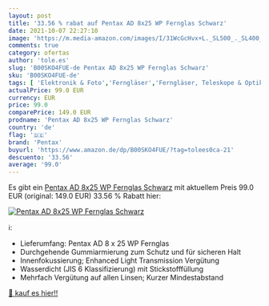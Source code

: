 ```yaml
---
layout: post
title: '33.56 % rabat auf Pentax AD 8x25 WP Fernglas Schwarz'
date: 2021-10-07 22:27:10
image: 'https://m.media-amazon.com/images/I/31WcGcHvx+L._SL500_._SL400_.jpg'
comments: true
category: ofertas
author: 'tole.es'
slug: 'B00SKO4FUE-de Pentax AD 8x25 WP Fernglas Schwarz'
sku: 'B00SKO4FUE-de'
tags: [ 'Elektronik & Foto','Ferngläser','Ferngläser, Teleskope & Optik','Kamera & Foto','pentax', ]
actualPrice: 99.0 EUR
currency: EUR
price: 99.0
comparePrice: 149.0 EUR
prodname: 'Pentax AD 8x25 WP Fernglas Schwarz'
country: 'de'
flag: '🇩🇪'
brand: 'Pentax'
buyurl: 'https://www.amazon.de/dp/B00SKO4FUE/?tag=tolees0ca-21'
descuento: '33.56'
average: '99.0'
---
```


Es gibt ein [Pentax AD 8x25 WP Fernglas Schwarz](https://www.amazon.de/dp/B00SKO4FUE/?tag=tolees0ca-21) mit aktuellem Preis 99.0 EUR (original: 149.0 EUR) 33.56 % Rabatt hier:

[![Pentax AD 8x25 WP Fernglas Schwarz](https://m.media-amazon.com/images/I/31WcGcHvx+L._SL500_._SL400_.jpg)](https://www.amazon.de/dp/B00SKO4FUE/?tag=tolees0ca-21)

ℹ️:

- Lieferumfang: Pentax AD 8 x 25 WP Fernglas
- Durchgehende Gummiarmierung zum Schutz und für sicheren Halt
- Innenfokussierung; Enhanced Light Transmission Vergütung
- Wasserdicht (JIS 6 Klassifizierung) mit Stickstofffüllung
- Mehrfach Vergütung auf allen Linsen; Kurzer Mindestabstand

[🛒 kauf es hier!!](https://www.amazon.de/dp/B00SKO4FUE/?tag=tolees0ca-21)
